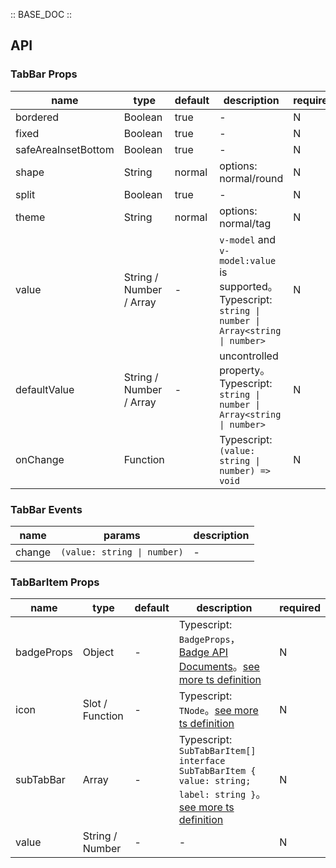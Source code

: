 :: BASE_DOC ::

## API

### TabBar Props

name | type | default | description | required
-- | -- | -- | -- | --
bordered | Boolean | true | \- | N
fixed | Boolean | true | \- | N
safeAreaInsetBottom | Boolean | true | \- | N
shape | String | normal | options: normal/round | N
split | Boolean | true | \- | N
theme | String | normal | options: normal/tag | N
value | String / Number / Array | - | `v-model` and `v-model:value` is supported。Typescript: `string \| number \| Array<string \| number>` | N
defaultValue | String / Number / Array | - | uncontrolled property。Typescript: `string \| number \| Array<string \| number>` | N
onChange | Function |  | Typescript: `(value: string \| number) => void`<br/> | N

### TabBar Events

name | params | description
-- | -- | --
change | `(value: string \| number)` | \-


### TabBarItem Props

name | type | default | description | required
-- | -- | -- | -- | --
badgeProps | Object | - | Typescript: `BadgeProps`，[Badge API Documents](./badge?tab=api)。[see more ts definition](https://github.com/Tencent/tdesign-mobile-vue/tree/develop/src/tab-bar/type.ts) | N
icon | Slot / Function | - | Typescript: `TNode`。[see more ts definition](https://github.com/Tencent/tdesign-mobile-vue/blob/develop/src/common.ts) | N
subTabBar | Array | - | Typescript: `SubTabBarItem[] ` `interface SubTabBarItem { value: string; label: string }`。[see more ts definition](https://github.com/Tencent/tdesign-mobile-vue/tree/develop/src/tab-bar/type.ts) | N
value | String / Number | - | \- | N
